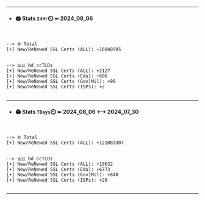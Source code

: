 

---
- #### 🖨️ **Stats** `24Hr`⏲️ ➼ 2024_08_06
```console


--> 🌐 Total
[+] New/ReNewed SSL Certs (ALL): +16048995


--> 🇧🇩 bd_ccTLDs
[+] New/ReNewed SSL Certs (ALL): +2127
[+] New/ReNewed SSL Certs (Edu): +606
[+] New/ReNewed SSL Certs (Gov|Mil): +98
[+] New/ReNewed SSL Certs (ISPs): +2


```

---
- #### 🖨️ **Stats** `7Days`⏲️ ➼ 2024_08_06 <--> 2024_07_30
```console


--> 🌐 Total
[+] New/ReNewed SSL Certs (ALL): +121083307


--> 🇧🇩 bd_ccTLDs
[+] New/ReNewed SSL Certs (ALL): +18632
[+] New/ReNewed SSL Certs (Edu): +6773
[+] New/ReNewed SSL Certs (Gov|Mil): +848
[+] New/ReNewed SSL Certs (ISPs): +20


```

---

